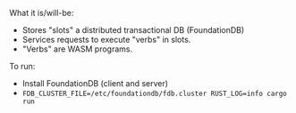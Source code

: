 What it is/will-be:

 * Stores "slots" a distributed transactional DB (FoundationDB)
 * Services requests to execute "verbs" in slots.
 * "Verbs" are WASM programs.

To run:

 * Install FoundationDB (client and server)
 * `FDB_CLUSTER_FILE=/etc/foundationdb/fdb.cluster RUST_LOG=info cargo run`
